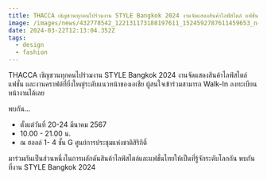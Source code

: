 ```yaml
---
title: THACCA เชิญชวนทุกคนไปร่วมงาน STYLE Bangkok 2024 งานจัดแสดงสินค้าไลฟ์สไตล์ แฟชั่น และงานคราฟต์ที่ยิ่งใหญ่ระดับแนวหน้าของเอเชีย
image: /images/news/432778542_122131173188197611_1524592787611459653_n-2.jpg
date: 2024-03-22T12:13:04.352Z
tags:
  - design
  - fashion
---
```

THACCA เชิญชวนทุกคนไปร่วมงาน STYLE Bangkok 2024 งานจัดแสดงสินค้าไลฟ์สไตล์ แฟชั่น และงานคราฟต์ที่ยิ่งใหญ่ระดับแนวหน้าของเอเชีย ผู้สนใจเข้าร่วมสามารถ Walk-In ลงทะเบียนหน้างานได้เลย

พบกัน…

* ตั้งแต่วันที่ 20-24 มีนาคม 2567 
* 10.00 - 21.00 น.
* ณ ฮอลล์ 1- 4 ชั้น G ศูนย์การประชุมแห่งชาติสิริกิติ์

มาร่วมกันเป็นส่วนหนึ่งในการผลักดันสินค้าไลฟ์สไตล์และแฟชั่นไทยให้เป็นที่รู้จักระดับโลกกัน  พบกันที่งาน STYLE Bangkok 2024
